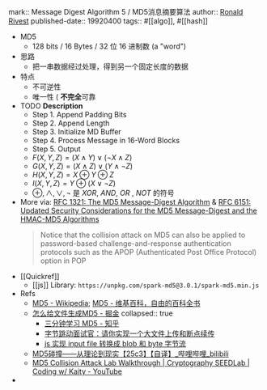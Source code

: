 mark:: Message Digest Algorithm 5 /  MD5消息摘要算法
author:: [Ronald Rivest](https://en.wikipedia.org/wiki/Ron_Rivest)
published-date:: 19920400
tags:: #[[algo]], #[[hash]]

- MD5
  - 128 bits / 16 Bytes / 32 位 16 进制数 (a "word")
- 思路
  - 把一串数据经过处理，得到另一个固定长度的数据
- 特点
  - 不可逆性
  - 唯一性 ( **不完全**可靠
- TODO **Description**
  - Step 1. Append Padding Bits
  - Step 2. Append Length
  - Step 3. Initialize MD Buffer
  - Step 4. Process Message in 16-Word Blocks
  - Step 5. Output
  - $F(X,Y,Z) = (X\wedge{Y}) \vee (\neg{X} \wedge{Z})$
  - $G(X,Y,Z) = (X\wedge{Z}) \vee (Y \wedge \neg{Z})$
  - $H(X,Y,Z) = X \oplus Y \oplus Z$
  - $I(X,Y,Z) = Y \oplus (X \vee \neg{Z})$
  - $\oplus, \wedge, \vee, \neg$ 是 *XOR*, *AND*, *OR* , *NOT* 的符号
- More via: [RFC 1321: The MD5 Message-Digest Algorithm](https://www.rfc-editor.org/rfc/rfc1321) &
  [RFC 6151: Updated Security Considerations for the MD5 Message-Digest and the HMAC-MD5 Algorithms](https://www.rfc-editor.org/rfc/rfc6151)
  > Notice that the collision attack on MD5 can also be applied to password-based challenge-and-response authentication protocols such as the APOP (Authenticated Post Office Protocol) option in POP
  >
- [[Quickref]]
  - [[js]] Library: `https://unpkg.com/spark-md5@3.0.1/spark-md5.min.js`
- Refs
  - [MD5 - Wikipedia](https://en.wikipedia.org/wiki/MD5); [MD5 - 维基百科，自由的百科全书](https://zh.wikipedia.org/zh-cn/MD5)
  - [怎么给文件生成MD5 - 掘金](https://juejin.cn/post/6877072128135561223)
    collapsed:: true
    - [三分钟学习 MD5 - 知乎](https://zhuanlan.zhihu.com/p/26592209)
    - [字节跳动面试官：请你实现一个大文件上传和断点续传](https://juejin.cn/post/6844904046436843527)
    - [js 实现 input file 转换成 blob 和 byte 字节流](https://link.juejin.cn/?target=http%3A%2F%2Fblog.bfw.wiki%2Fuser10%2F15628273380201230054.html)
  - [MD5碰撞——从理论到现实【25c3】【自译】_哔哩哔哩_bilibili](https://www.bilibili.com/video/av7570411/?vd_source=da9d3ea36ca9c1ba9b47b17d8f363922)
  - [MD5 Collision Attack Lab Walkthrough | Cryptography SEEDLab | Coding w/ Kaity - YouTube](https://www.youtube.com/watch?v=mGCVKLLjIns)
-